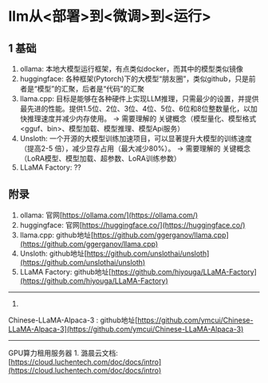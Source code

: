 # llm从<部署>到<微调>到<运行>

## 1 基础
1. ollama: 本地大模型运行框架，有点类似docker，而其中的模型类似镜像
2. huggingface: 各种框架(Pytorch)下的大模型“朋友圈”，类似github，只是前者是“模型”的汇聚，后者是“代码”的汇聚
3. llama.cpp: 目标是能够在各种硬件上实现LLM推理，只需最少的设置，并提供最先进的性能。提供1.5位、2位、3位、4位、5位、6位和8位整数量化，以加快推理速度并减少内存使用。 -> 需要理解的 关键概念（模型量化、模型格式<gguf、bin>、模型加载、模型推理、模型Api服务）
4. Unsloth: 一个开源的大模型训练加速项目，可以显著提升大模型的训练速度（提高2-5 倍），减少显存占用（最大减少80%）。 -> 需要理解的 关键概念（LoRA模型、模型加载、超参数、LoRA训练参数）
5. LLaMA Factory: ??
   


## 附录
1. ollama: 官网[https://ollama.com/](https://ollama.com/)
2. huggingface: 官网[https://huggingface.co/](https://huggingface.co/)
3. llama.cpp: github地址[https://github.com/ggerganov/llama.cpp](https://github.com/ggerganov/llama.cpp)
4. Unsloth: github地址[https://github.com/unslothai/unsloth](https://github.com/unslothai/unsloth)
5. LLaMA Factory: github地址[https://github.com/hiyouga/LLaMA-Factory](https://github.com/hiyouga/LLaMA-Factory)

---
1.
Chinese-LLaMA-Alpaca-3
: github地址[https://github.com/ymcui/Chinese-LLaMA-Alpaca-3](https://github.com/ymcui/Chinese-LLaMA-Alpaca-3)

---
GPU算力租用服务器
1.
潞晨云文档: [https://cloud.luchentech.com/doc/docs/intro](https://cloud.luchentech.com/doc/docs/intro)